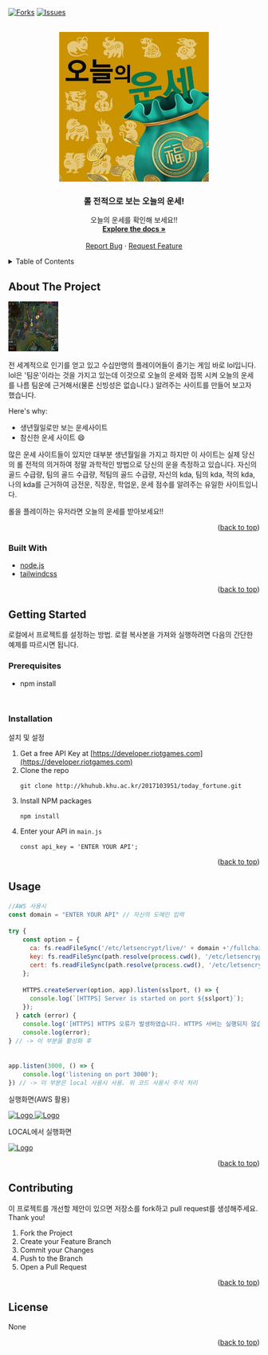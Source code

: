 <div id="top"></div>


[![Forks][forks-shield]][forks-url]
[![Issues][issues-shield]][issues-url]




<!-- PROJECT LOGO -->
<br />
<div align="center">
  <a href="http://khuhub.khu.ac.kr/2017103951/today_fortune">
    <img src="images/logo.jpg" alt="Logo" width="300" height="300">
  </a>

  <h3 align="center">롤 전적으로 보는 오늘의 운세!</h3>

  <p align="center">
    오늘의 운세를 확인해 보세요!!
    <br />
    <a href="http://khuhub.khu.ac.kr/2017103951/today_fortune"><strong>Explore the docs »</strong></a>
    <br />
    <br />
    <a href="http://khuhub.khu.ac.kr/2017103951/today_fortune/issues">Report Bug</a>
    ·
    <a href="http://khuhub.khu.ac.kr/2017103951/today_fortune/issues">Request Feature</a>
  </p>
</div>



<!-- TABLE OF CONTENTS -->
<details>
  <summary>Table of Contents</summary>
  <ol>
    <li>
      <a href="#about-the-project">About The Project</a>
      <ul>
        <li><a href="#built-with">Built With</a></li>
      </ul>
    </li>
    <li>
      <a href="#getting-started">Getting Started</a>
      <ul>
        <li><a href="#prerequisites">Prerequisites</a></li>
        <li><a href="#installation">Installation</a></li>
      </ul>
    </li>
    <li><a href="#usage">Usage</a></li>
    <li><a href="#roadmap">Roadmap</a></li>
    <li><a href="#contributing">Contributing</a></li>
    <li><a href="#license">License</a></li>
    <li><a href="#contact">Contact</a></li>
    <li><a href="#acknowledgments">Acknowledgments</a></li>
  </ol>
</details>




<!-- ABOUT THE PROJECT -->
## About The Project

  <a href="http://khuhub.khu.ac.kr/2017103951/today_fortune">
    <img src="images/logo2.jpg" alt="Logo2" width="100" height="100">
  </a>


전 세계적으로 인기를 얻고 있고 수십만명의 플레이어들이 즐기는 게임 바로 lol입니다. lol은 '팀운'이라는 것을 가지고 있는데 이것으로 오늘의 운세와 접목 시켜 오늘의 운세를 나름 팀운에 근거해서(물론 신빙성은 없습니다.) 알려주는 사이트를 만들어 보고자 했습니다.



Here's why:
* 생년월일로만 보는 운세사이트
* 참신한 운세 사이트 :smile:



많은 운세 사이트들이 있지만 대부분 생년월일을 가지고 하지만 이 사이트는 실제 당신의 롤 전적의 의거하여 정말 과학적인 방법으로 당신의 운을 측정하고 있습니다. 자신의 골드 수급량, 팀의 골드 수급량, 적팀의 골드 수급량, 자신의 kda, 팀의 kda, 적의 kda, 나의 kda를 근거하여 금전운, 직장운, 학업운, 운세 점수를 알려주는 유일한 사이트입니다.

롤을 플레이하는 유저라면 오늘의 운세를 받아보세요!!


<p align="right">(<a href="#top">back to top</a>)</p>



### Built With

* [node.js](https://nodejs.org/)
* [tailwindcss](https://tailwindcss.com)

<p align="right">(<a href="#top">back to top</a>)</p>



<!-- GETTING STARTED -->
## Getting Started


로컬에서 프로젝트를 설정하는 방법.
로컬 복사본을 가져와 실행하려면 다음의 간단한 예제를 따르시면 됩니다.


### Prerequisites


* npm install
  ```


### Installation


설치 및 설정


1. Get a free API Key at [https://developer.riotgames.com](https://developer.riotgames.com)
2. Clone the repo
   ```
   git clone http://khuhub.khu.ac.kr/2017103951/today_fortune.git
   ```
3. Install NPM packages
   ```
   npm install
   ```
4. Enter your API in `main.js`
   ```
   const api_key = 'ENTER YOUR API';
   ```

<p align="right">(<a href="#top">back to top</a>)</p>




<!-- USAGE EXAMPLES -->
## Usage

~~~js
//AWS 사용시
const domain = "ENTER YOUR API" // 자신의 도메인 입력

try {
    const option = {
      ca: fs.readFileSync('/etc/letsencrypt/live/' + domain +'/fullchain.pem'),
      key: fs.readFileSync(path.resolve(process.cwd(), '/etc/letsencrypt/live/' + domain +'/privkey.pem'), 'utf8').toString(),
      cert: fs.readFileSync(path.resolve(process.cwd(), '/etc/letsencrypt/live/' + domain +'/cert.pem'), 'utf8').toString(),
    };
  
    HTTPS.createServer(option, app).listen(sslport, () => {
      console.log(`[HTTPS] Server is started on port ${sslport}`);
    });
  } catch (error) {
    console.log('[HTTPS] HTTPS 오류가 발생하였습니다. HTTPS 서버는 실행되지 않습니다.');
    console.log(error);
} // -> 이 부분을 활성화 후


app.listen(3000, () => {
    console.log('listening on port 3000');
}) // -> 이 부분은 local 사용시 사용. 위 코드 사용시 주석 처리

~~~

실행화면(AWS 활용)

<a href="http://khuhub.khu.ac.kr/2017103951/today_fortune">
    <img src="images/example2-1.png" alt="Logo" width="800" height="400">
</a>


<a href="http://khuhub.khu.ac.kr/2017103951/today_fortune">
    <img src="images/example2-2.png" alt="Logo" width="800" height="400">
</a>


LOCAL에서 실행화면

<a href="http://khuhub.khu.ac.kr/2017103951/today_fortune">
    <img src="images/example1.png" alt="Logo" width="800" height="400">
</a>



<p align="right">(<a href="#top">back to top</a>)</p>





<!-- CONTRIBUTING -->
## Contributing

이 프로젝트를 개선할 제안이 있으면 저장소를 fork하고 pull request를 생성해주세요. Thank you!

1. Fork the Project
2. Create your Feature Branch 
3. Commit your Changes 
4. Push to the Branch 
5. Open a Pull Request

<p align="right">(<a href="#top">back to top</a>)</p>



<!-- LICENSE -->
## License

None

<p align="right">(<a href="#top">back to top</a>)</p>






<!-- ACKNOWLEDGMENTS -->



<!-- MARKDOWN LINKS & IMAGES -->
<!-- https://www.markdownguide.org/basic-syntax/#reference-style-links -->
[forks-shield]: https://img.shields.io/github/forks/othneildrew/Best-README-Template.svg?style=for-the-badge
[forks-url]: http://khuhub.khu.ac.kr/2017103951/today_fortune/forks/new
[issues-shield]: https://img.shields.io/github/issues/othneildrew/Best-README-Template.svg?style=for-the-badge
[issues-url]: http://khuhub.khu.ac.kr/2017103951/today_fortune/issues

